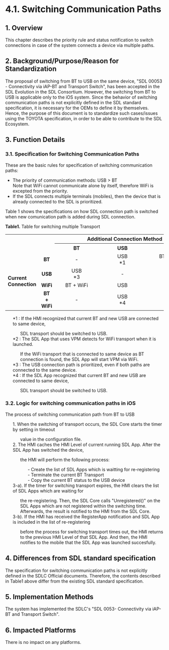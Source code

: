 # 4.1. Switching Communication Paths

## 1. Overview
This chapter describes the priority rule and status notification to switch connections in case of the system connects a device via multiple paths.

## 2. Background/Purpose/Reason for Standardization
The proposal of switching from BT to USB on the same device, "SDL 00053 - Connectivity via iAP-BT and Transport Switch", has been accepted in the SDL Evolution in the SDL Consortium.
However, the switching from BT to USB is applicable only to the iOS system.
Since the behavior of switching communication paths is not explicitly defined in the SDL standard specification, it is necessary for the OEMs to define it by themselves.
Hence, the purpose of this document is to standardize such cases/issues using the TOYOTA specification, in order to be able to contribute to the SDL Ecosystem.

## 3. Function Details
### 3.1. Specification for Switching Communication Paths
These are the basic rules for specification of switching communication paths:
- The priority of communication methods: USB > BT<br>
Note that WiFi cannot communicate alone by itself, therefore WiFi is excepted from the priority.
- If the SDL connects multiple terminals (mobiles), then the device that is already connected to the SDL is prioritized.

Table 1 shows the specifications on how SDL connection path is switched when new comunication path is added during SDL connection.

**Table1.** Table for switching multiple Transport

<table>
  <tr>
    <th colspan="2" rowspan="2"></th>
    <th align="center" colspan="3"> Additional Connection Method </th>
  </tr>
  <tr>
    <th align="center"> &nbsp;&nbsp;&nbsp;&nbsp;&nbsp;&nbsp;&nbsp;&nbsp;&nbsp;&nbsp;&nbsp;&nbsp;BT&nbsp;&nbsp;&nbsp;&nbsp;&nbsp;&nbsp;&nbsp;&nbsp;&nbsp;&nbsp;&nbsp;&nbsp; </th>
    <th align="center"> &nbsp;&nbsp;&nbsp;&nbsp;&nbsp;&nbsp;&nbsp;&nbsp;&nbsp;&nbsp;&nbsp;&nbsp;USB&nbsp;&nbsp;&nbsp;&nbsp;&nbsp;&nbsp;&nbsp;&nbsp;&nbsp;&nbsp;&nbsp;&nbsp; </th>
    <th align="center"> &nbsp;&nbsp;&nbsp;&nbsp;&nbsp;&nbsp;&nbsp;&nbsp;&nbsp;&nbsp;&nbsp;&nbsp;WiFi&nbsp;&nbsp;&nbsp;&nbsp;&nbsp;&nbsp;&nbsp;&nbsp;&nbsp;&nbsp;&nbsp;&nbsp; </th>
  </tr>
  <tr>
    <td align="left" rowspan="4"><b> Current <br>Connection </b></td>
    <td align="center"><b> BT </b></td>
    <td align="center"> - </td>
    <td align="center"> USB<br>*1 </td>
    <td align="center"> BT + WiFi<br>*2 </td>
  </tr>
  <tr>
    <td align="center"><b> USB </b></td>
    <td align="center"> USB<br>*3 </td>
    <td align="center"> - </td>
    <td align="center"> USB<br>*3 </td>
  </tr>
  <tr>
    <td align="center"><b> WiFi </b></td>
    <td align="center"> BT + WiFi </td>
    <td align="center"> USB </td>
    <td align="center"> - </td>
  </tr>
  <tr>
    <td align="center"><b> BT + WiFi </b></td>
    <td align="center"> - </td>
    <td align="center"> USB<br>*4 </td>
    <td align="center"> - </td>
  </tr>
</table>

<ol>
*1 : If the HMI recognized that current BT and new USB are connected to same device, <ol>SDL transport should be switched to USB.</ol>
*2 : The SDL App that uses VPM detects for WiFi transport when it is launched. <ol>If the WiFi transport that is connected to same device as BT connection is found, the SDL App will start VPM via WiFi.</ol> 
*3 : The USB connection path is prioritized, even if both paths are connected to the same device.<br>
*4 : If the SDL App recognized that current BT and new USB are connected to same device, <ol>SDL transport should be switched to USB.</ol>
</ol>

### 3.2. Logic for switching communication paths in iOS
The process of switching communication path from BT to USB
<ol>
1. When the switching of transport occurs, the SDL Core starts the timer by setting in timeout <ol>value in the configuration file.</ol>
2. The HMI caches the HMI Level of current running SDL App. After the SDL App has switched the device, <ol>the HMI will perform the following process:
<ol>
- Create the list of SDL Apps which is waitting for re-registering<br>
- Terminate the current BT Transport<br>
- Copy the current BT status to the USB device
</ol>
</ol>
3-a). If the timer for switching transport expires, the HMI clears the list of SDL Apps which are waiting for <ol>the re-registering. Then, the SDL Core calls "Unregistered()" on the SDL Apps which are not registered within the switching time. Afterwards, the result is notified to the HMI from the SDL Core.</ol>
3-b). If the HMI has received the RegisterApp notification and SDL App is included in the list of re-registering <ol>before the process for switching transport times out, the HMI returns to the previous HMI Level of that SDL App.
And then, the HMI notifies to the mobile that the SDL App was launched succesfully.</ol>
</ol>
</ol>

## 4. Differences from SDL standard specification
The specification for switching communication paths is not explicitly defined in the SDLC Official documents.
Therefore, the contents described in Table1 above differ from the existing SDL standard specification.

## 5. Implementation Methods
The system has implemented the SDLC's "SDL 0053- Connectivity via iAP-BT and Transport Switch".

## 6. Impacted Platforms
There is no impact on any platforms.